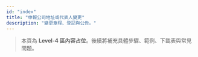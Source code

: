 ```yaml
---
id: "index"
title: "申報公司地址或代表人變更"
description: "變更章程、登記與公告。"
---
```


> 本頁為 **Level-4 區內容占位**。後續將補充具體步驟、範例、下載表與常見問題。

